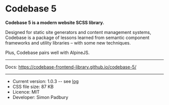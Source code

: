 # Codebase 5

**Codebase 5 is a modern website SCSS library.**

Designed for static site generators and content management systems, Codebase is a package of lessons learned from semantic component frameworks and utility libraries – with some new techniques.

Plus, Codebase pairs well with AlpineJS.

***

Docs: https://codebase-frontend-library.github.io/codebase-5/

***

* Current version: 1.0.3 -- see [log](https://github.com/codebase-frontend-library/codebase-5/blob/main/LOG.md)
* CSS file size: 87 KB
* Licence: MIT
* Developer: Simon Padbury